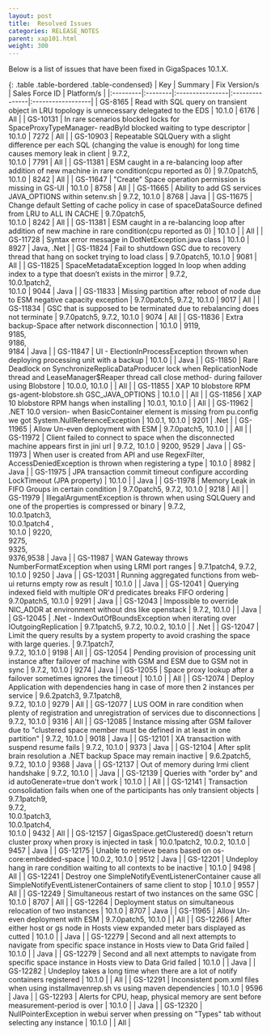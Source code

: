 ```yaml
---
layout: post
title:  Resolved Issues
categories: RELEASE_NOTES
parent: xap101.html
weight: 300
---
```



Below is a list of issues that have been fixed in GigaSpaces 10.1.X.



{: .table .table-bordered .table-condensed}
| Key | Summary | Fix Version/s | Sales Force ID | Platform/s |
|:---------|:--------|:----------------|:---------------|:------------------|
| GS-8165 | Read with SQL query on transient object in LRU topology is unnecessary delegated to the EDS | 10.1.0 | 6176 | All |
| <nobr>GS-10131</nobr> | In rare scenarios blocked locks for SpaceProxyTypeManager- readById blocked waiting to type descriptor | 10.1.0 | 7272 | All |
| GS-10903 | Repeatable SQLQuery with a slight difference per each SQL (changing the value is enough) for long time causes memory leak in client | 9.7.2,<br> 10.1.0 | 7791 | All |
| GS-11381 | ESM caught in a re-balancing loop after addition of new machine in rare condition(cpu reported as 0) | 9.7.0patch5, <br>10.1.0 | 8242 | All |
| GS-11647 | "Create" Space operation permission is missing in GS-UI | 10.1.0 | 8758 | All |
| GS-11665 | Ability to add GS services JAVA_OPTIONS within setenv.sh | 9.7.2, 10.1.0 | 8768 | Java |
| GS-11675 | Change default Setting of cache policy in case of spaceDataSource defined from LRU to ALL IN CACHE | 9.7.0patch5, <br>10.1.0 | 8242 | All |
| GS-11381 | ESM caught in a re-balancing loop after addition of new machine in rare condition(cpu reported as 0) | 10.1.0 | | All |
| GS-11728 | Syntax error message in DotNetException.java class | 10.1.0 | 8927 | Java, .Net |
| GS-11824 | Fail to shutdown GSC due to recovery thread that hang on socket trying to load class | 9.7.0patch5, 10.1.0 | 9081 | All |
| GS-11825 | SpaceMetadataException logged In loop when adding index to a type that doesn’t exists in the mirror | 9.7.2, <br>10.0.1patch2,<br> 10.1.0 | 9044 | Java |
| GS-11833 | Missing partition after reboot of node due to ESM negative capacity exception | 9.7.0patch5, 9.7.2, 10.1.0 | 9017 | All |
| GS-11834 | GSC that is supposed to be terminated due to rebalancing does not terminate | 9.7.0patch5, 9.7.2, 10.1.0 | 9074 | All |
| GS-11836 | Extra backup-Space after network disconnection | 10.1.0 |  9119,<br>9185,<br>9186,<br>9184 | Java |
| GS-11847 | UI - ElectionInProcessException thrown when deploying processing unit with a backup | 10.1.0 |  | Java |
| GS-11850 | Rare Deadlock on SynchronizeReplicaDataProducer lock when ReplicationNode thread and LeaseManager$Reaper thread call close method- during failover using Blobstore | 10.0.0, 10.1.0 |  | All |
| GS-11855 | XAP 10 blobstore RPM gs-agent-blobstore.sh GSC_JAVA_OPTIONS | 10.1.0 |  | All |
| GS-11856 | XAP 10 blobstore RPM hangs when installing | 10.0.1, 10.1.0 |  | All |
| GS-11962 | .NET 10.0 version- when BasicContainer element is missing from pu.config we got System.NullReferenceException | 10.0.1, 10.1.0 | 9201 | .Net |
| GS-11965 | Allow Un-even deployment with ESM | 9.7.0patch5, 10.1.0 |  | All |
| GS-11972 | Client failed to connect to space when the disconnected machine appears first in jini url | 9.7.2, 10.1.0 | 9200, 9529 | Java |
| GS-11973 | When user is created from API and use RegexFilter, AccessDeniedException is thrown when registering a type | 10.1.0 |	8982 | Java |
| GS-11975 | JPA transaction commit timeout configure according LockTimeout (JPA property) | 10.1.0 |  | Java |
| GS-11978 | Memory Leak in FIFO Groups in certain condition | 9.7.0patch5, 9.7.2, 10.1.0 | 9218 | All |
| GS-11979 | IllegalArgumentException is thrown when using SQLQuery and one of the properties is compressed or binary | 9.7.2, <br>10.0.1patch3,<br> 10.0.1patch4 ,<br>10.1.0 | 9220,<br>9275,<br>9325,<br>9376,9538 | Java |
| GS-11987 | WAN Gateway throws NumberFormatException when using LRMI port ranges | 9.7.1patch4, 9.7.2, 10.1.0 | 9250 | Java |
| GS-12031 | Running aggregated functions from web-ui returns empty row as result | 10.1.0 |  | Java |
| GS-12041 | Querying indexed field with multiple OR'd predicates breaks FIFO ordering | 9.7.0patch5, 10.1.0 |  	9291 | Java |
| GS-12043 | Impossible to override NIC_ADDR at environment without dns like openstack | 9.7.2, 10.1.0 |  | Java |
| GS-12045 | .Net - IndexOutOfBoundsException when iterating over IOutgoingReplication | 9.7.1patch5, 9.7.2, 10.0.2, 10.1.0 |  | .Net |
| GS-12047 | Limit the query results by a system property to avoid crashing the space with large queries. | 9.7.1patch7, <br>9.7.2, 10.1.0 | 9198 | All |
| GS-12054 | Pending provision of processing unit instance after failover of machine with GSM and ESM due to GSM not in sync  | 9.7.2, 10.1.0 | 9274 | Java |
| GS-12055 | Space proxy lookup after a failover sometimes ignores the timeout | 10.1.0 |  | All |
| GS-12074 | Deploy Application with dependencies hang in case of more then 2 instances per service | 	9.6.2patch3, 9.7.1patch8,<br> 9.7.2, 10.1.0 | 9279 | All |
| GS-12077 | LUS OOM in rare condition when plenty of registration and unregistration of services due to disconnections | 9.7.2, 10.1.0 | 9316 | All |
| GS-12085 | Instance missing after GSM failover due to "clustered space member must be defined in at least in one partition"  | 9.7.2, 10.1.0 | 9018 | Java |
| GS-12101 | XA transaction with suspend resume fails | 9.7.2, 10.1.0 | 9373 | Java |
| GS-12104 | After split brain resolution a .NET backup Space may remain inactive | 9.6.2patch5, 9.7.2, 10.1.0  | 9368 | Java |
| GS-12137 | Out of memory during lrmi client handshake | 9.7.2, 10.1.0 |  | Java |
| GS-12139 | Queries with "order by" and id autoGenerate=true don't work | 10.1.0 |  | All |
| GS-12141 | Transaction consolidation fails when one of the participants has only transient objects | 9.7.1patch9,<br> 9.7.2, <br>10.0.1patch3,<br> 10.0.1patch4, <br>10.1.0 | 9432 | All |
| GS-12157 | GigasSpace.getClustered() doesn't return cluster proxy when proxy is injected in task | 10.0.1patch2, 10.0.2, 10.1.0 | 9457 | Java |
| GS-12175 | Unable to retrieve beans based on os-core:embedded-space | 10.0.2, 10.1.0 | 9512 | Java |
| GS-12201 | Undeploy hang in rare condition waiting to all contexts to be inactive | 10.1.0 | 9498 | All |
| GS-12241 | Destroy one SimpleNotifyEventListenerContainer cause all SimpleNotifyEventListenerContainers of same client to stop | 10.1.0 | 9557 | All |
| GS-12249 | Simultaneous restart of two instances on the same GSC | 10.1.0 | 8707 | All |
| GS-12264 | Deployment status on simultaneous relocation of two instances | 10.1.0 | 8707 | Java |
| GS-11965 | Allow Un-even deployment with ESM | 9.7.0patch5, 10.1.0 |  | All |
| GS-12266 | After either host or gs node in Hosts view expanded meter bars displayed as cutted | 10.1.0 |  | Java |
| GS-12279 | Second and all next attempts to navigate from specific space instance in Hosts view to Data Grid failed | 10.1.0 |  | Java |
| GS-12279 | Second and all next attempts to navigate from specific space instance in Hosts view to Data Grid failed | 10.1.0 |  | Java |
| GS-12282 | Undeploy takes a long time when there are a lot of notify containers registered | 10.1.0 |  | All |
| GS-12291 | Inconsistent pom.xml files when using installmavenrep.sh vs using maven dependencies | 10.1.0 |  	9596 | Java |
| GS-12293 | Alerts for CPU, heap, physical memory are sent before measurement-period is over | 10.1.0 |  | Java |
| GS-12320 | NullPointerException in webui server when pressing on "Types" tab without selecting any instance | 10.1.0 |  | All |


